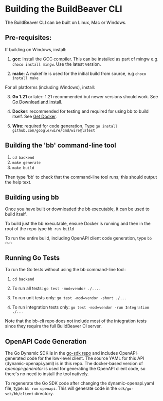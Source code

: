 # Building the BuildBeaver CLI

The BuildBeaver CLI can be built on Linux, Mac or Windows.

## Pre-requisites:

If building on Windows, install:

1. **gcc**: Install the GCC compiler. This can be installed as part of mingw e.g. `choco install mingw`.
   Use the latest version.

2. **make**: A makefile is used for the initial build from source, e.g `choco install make`

For all platforms (including Windows), install:

3. **Go 1.21** or later: 1.21 recommended but newer versions should work.
   See [Go Download and Install](https://go.dev/doc/install). 
 
4. **Docker**: recommended for testing and required for using bb to build itself.
   See [Get Docker](https://docs.docker.com/get-docker/).

5. **Wire**: required for code generation. Type `go install github.com/google/wire/cmd/wire@latest`

## Building the 'bb' command-line tool

1. `cd backend`
1. `make generate`
1. `make build`

Then type 'bb' to check that the command-line tool runs; this should output the help text.

## Building using bb

Once you have built or downloaded the bb executable, it can be used to build itself.

To build just the bb executable, ensure Docker is running and then in the root of the repo type `bb run build`

To run the entire build, including OpenAPI client code generation, type `bb run`

## Running Go Tests

To run the Go tests without using the bb command-line tool:

1. `cd backend`

2. To run all tests: `go test -mod=vendor ./...`.

3. To run unit tests only: `go test -mod=vendor -short ./...`

4. To run integration tests only: `go test -mod=vendor -run Integration ./...`

Note that the bb-cli repo does not include most of the integration tests since they require the full
BuildBeaver CI server.

## OpenAPI Code Generation

The Go Dynamic SDK is in the [go-sdk repo](https://github.com/buildbeaver/go-sdk) and includes OpenAPI-generated code for the low-level client.
The source YAML for this API (dynamic-openapi.yaml) is in this repo.
The docker-based version of *openapi-generator* is used for generating the OpenAPI client code, so there's no need to
install the tool natively.

To regenerate the Go SDK code after changing the dynamic-openapi.yaml file, type: `bb run openapi`.
This will generate code in the `sdk/go-sdk/bb/client` directory.
